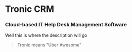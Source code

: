 # Tronic CRM
### Cloud-based IT Help Desk Management Software
Well this is where the description will go

>Tronic means "Uber Awesome"